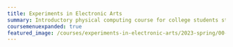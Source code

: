 ```yaml
---
title: Experiments in Electronic Arts
summary: Introductory physical computing course for college students studying art and design.
coursemenuexpanded: true
featured_image: /courses/experiments-in-electronic-arts/2023-spring/00-getting-started/2023-experiments-in-electronic-arts-course-image.jpg
---
```

